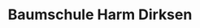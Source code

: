 ---
title: "Baumschule Harm Dirksen"
url: /suedbrookmerland/baumschule-harm-dirksen/
shop: Allgemein
---